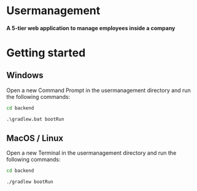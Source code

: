 # Usermanagement

#### A 5-tier web application to manage employees inside a company

# Getting started

## Windows
Open a new Command Prompt in the usermanagement directory and run the following commands:
<br>
```cmd
cd backend

.\gradlew.bat bootRun
```

## MacOS / Linux
Open a new Terminal in the usermanagement directory and run the following commands:
<br>
```sh
cd backend

./gradlew bootRun
```